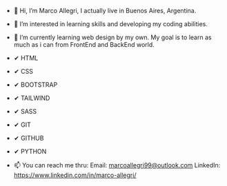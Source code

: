 - 👋 Hi, I’m Marco Allegri, I actually live in Buenos Aires, Argentina.
- 👀 I’m interested in learning skills and developing my coding abilities. 
- 🌱 I’m currently learning web design by my own. My goal is to learn as much as i can from FrontEnd and BackEnd world. 
- ✔ HTML
- ✔ CSS
- ✔ BOOTSTRAP
- ✔ TAILWIND
- ✔ SASS
- ✔ GIT
- ✔ GITHUB
- ✔ PYTHON

- 📫 You can reach me thru: 
Email: marcoallegri99@outlook.com
LinkedIn: https://www.linkedin.com/in/marco-allegri/


<!---
AllegriM/AllegriM is a ✨ special ✨ repository because its `README.md` (this file) appears on your GitHub profile.
You can click the Preview link to take a look at your changes.
--->
